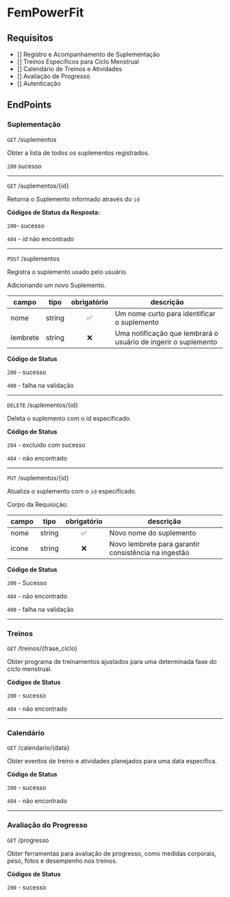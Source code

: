 # FemPowerFit

## Requisitos
- [] Registro e Acompanhamento de Suplementação
- [] Treinos Específicos para Ciclo Menstrual
- [] Calendário de Treinos e Atividades
- [] Avaliação de Progresso
- [] Autenticação

## EndPoints

### Suplementação

`GET` /suplementos

Obter a lista de todos os suplementos registrados.

`200` sucesso

---

`GET` /suplementos/{id}

Retorna o Suplemento informado através do `id`

**Códigos de Status da Resposta:**

`200`- sucesso

`404` - id não encontrado

---

`POST` /suplementos

Registra o suplemento usado pelo usuário.

Adicionando um novo Suplemento.

| campo | tipo | obrigatório | descrição
|-------|------|:-------------:|-----------
|nome|string|✅|Um nome curto para identificar o suplemento
|lembrete|string|❌| Uma notificação que lembrará o usuário de ingerir o suplemento

**Código de Status**

`200` - sucesso

`400` - falha na validação

---

`DELETE` /suplementos/{id}

Deleta o suplemento com o id especificado.

**Código de Status**

`204` - excluído com sucesso

`404` - não encontrado

---

`PUT` /suplementos/{id}

Atualiza o suplemento com o `id` específicado.

Corpo da Requisição:

| campo | tipo | obrigatório | descrição
|-------|------|:-------------:|-----------
|nome|string|✅|Novo nome do suplemento
|icone|string|❌|Novo lembrete para garantir consistência na ingestão

**Código de Status**

`200` - Sucesso

`404` - não encontrado

`400` - falha na validação

---

### Treinos
 `GET` /treinos/{frase_ciclo}

 Obter programa de treinamentos ajustados para uma determinada fase do ciclo menstrual.

 **Códigos de Status**

 `200` - sucesso
 
 `404` - não encontrado

 ---

 ### Calendário

 `GET` /calendario/{data}

 Obter eventos de treino e atividades planejados para uma data específica.

**Código de Status**

`200` - sucesso

`404` - não encontrado

---

### Avaliação do Progresso

`GET` /progresso

Obter ferramentas para avaliação de progresso, como medidas corporais, peso, fotos e desempenho nos treinos.

**Códigos de Status**

`200` - sucesso

